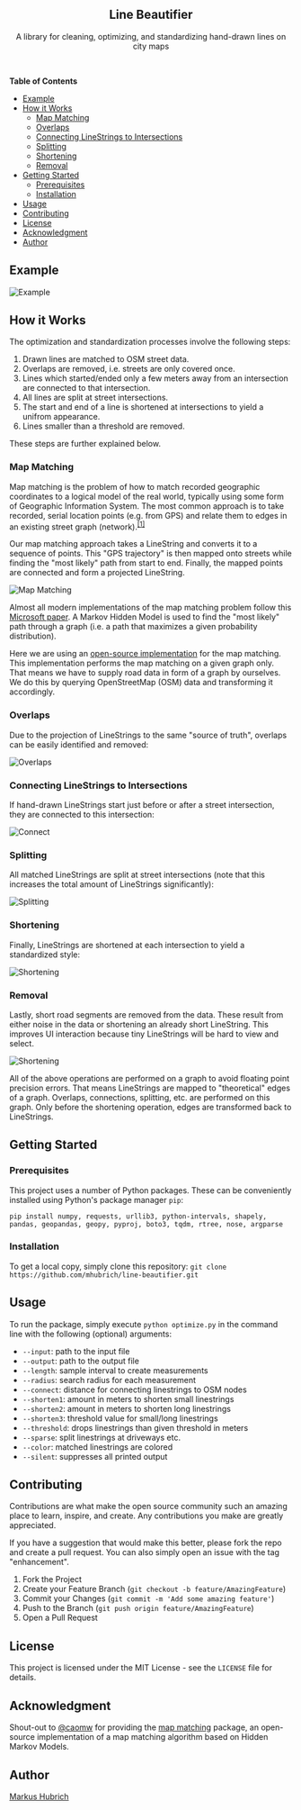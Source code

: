 <div align="center">
  <h2 align="center">Line Beautifier</h2>

  <p align="center">
    A library for cleaning, optimizing, and standardizing hand-drawn lines on city maps
  </p>
</div>
<br />

**Table of Contents**
- [Example](#example)
- [How it Works](#how-it-works)
  - [Map Matching](#map-matching)
  - [Overlaps](#overlaps)
  - [Connecting LineStrings to Intersections](#connecting-linestrings-to-intersections)
  - [Splitting](#splitting)
  - [Shortening](#shortening)
  - [Removal](#removal)
- [Getting Started](#getting-started)
  - [Prerequisites](#prerequisites)
  - [Installation](#installation)
- [Usage](#usage)
- [Contributing](#contributing)
- [License](#license)
- [Acknowledgment](#acknowledgment)
- [Author](#author)


## Example

![Example](/examples/beautify.gif)

## How it Works

The optimization and standardization processes involve the following steps:
1. Drawn lines are matched to OSM street data.
2. Overlaps are removed, i.e. streets are only covered once.
3. Lines which started/ended only a few meters away from an intersection are connected to that intersection.
4. All lines are split at street intersections.
5. The start and end of a line is shortened at intersections to yield a unifrom appearance.
6. Lines smaller than a threshold are removed.

These steps are further explained below.

### Map Matching
Map matching is the problem of how to match recorded geographic coordinates to a logical model of the real world, typically using some form of Geographic Information System. The most common approach is to take recorded, serial location points (e.g. from GPS) and relate them to edges in an existing street graph (network).<sup>[[1]](https://en.wikipedia.org/wiki/Map_matching)</sup>

Our map matching approach takes a LineString and converts it to a sequence of points. This "GPS trajectory" is then mapped onto streets while finding the "most likely" path from start to end. Finally, the mapped points are connected and form a projected LineString.

![Map Matching](/examples/map_matching.gif)

Almost all modern implementations of the map matching problem follow this [Microsoft paper](https://infolab.usc.edu/csci587/Fall2016/papers/Hidden%20Markov%20Map%20Matching%20Through%20Noise%20and%20Sparseness.pdf). A Markov Hidden Model is used to find the "most likely" path through a graph (i.e. a path that maximizes a given probability distribution).

Here we are using an [open-source implementation](https://github.com/caomw/map_matching) for the map matching. This implementation performs the map matching on a given graph only. That means we have to supply road data in form of a graph by ourselves. We do this by querying OpenStreetMap (OSM) data and transforming it accordingly.

### Overlaps
Due to the projection of LineStrings to the same "source of truth", overlaps can be easily identified and removed:

![Overlaps](/examples/overlaps.gif)

### Connecting LineStrings to Intersections
If hand-drawn LineStrings start just before or after a street intersection, they are connected to this intersection:

![Connect](/examples/connect.gif)

### Splitting
All matched LineStrings are split at street intersections (note that this increases the total amount of LineStrings significantly):

![Splitting](/examples/split.gif)

### Shortening
Finally, LineStrings are shortened at each intersection to yield a standardized style:

![Shortening](/examples/shorten.gif)

### Removal
Lastly, short road segments are removed from the data. These result from either noise in the data or shortening an already short LineString. This improves UI interaction because tiny LineStrings will be hard to view and select.

![Shortening](/examples/removal.gif)

All of the above operations are performed on a graph to avoid floating point precision errors. That means LineStrings are mapped to "theoretical" edges of a graph. Overlaps, connections, splitting, etc. are performed on this graph. Only before the shortening operation, edges are transformed back to LineStrings.

## Getting Started

### Prerequisites
This project uses a number of Python packages. These can be conveniently installed using Python's package manager `pip`:
```
pip install numpy, requests, urllib3, python-intervals, shapely, pandas, geopandas, geopy, pyproj, boto3, tqdm, rtree, nose, argparse
```

### Installation
To get a local copy, simply clone this repository: `git clone https://github.com/mhubrich/line-beautifier.git`

## Usage
To run the package, simply execute `python optimize.py` in the command line with the following (optional) arguments:
- `--input`: path to the input file
- `--output`: path to the output file
- `--length`: sample interval to create measurements
- `--radius`: search radius for each measurement
- `--connect`: distance for connecting linestrings to OSM nodes
- `--shorten1`: amount in meters to shorten small linestrings
- `--shorten2`: amount in meters to shorten long linestrings
- `--shorten3`: threshold value for small/long linestrings
- `--threshold`: drops linestrings than given threshold in meters
- `--sparse`: split linestrings at driveways etc.
- `--color`: matched linestrings are colored
- `--silent`: suppresses all printed output

## Contributing
Contributions are what make the open source community such an amazing place to learn, inspire, and create. Any contributions you make are greatly appreciated.

If you have a suggestion that would make this better, please fork the repo and create a pull request. You can also simply open an issue with the tag "enhancement".

1. Fork the Project
2. Create your Feature Branch (`git checkout -b feature/AmazingFeature`)
3. Commit your Changes (`git commit -m 'Add some amazing feature'`)
4. Push to the Branch (`git push origin feature/AmazingFeature`)
5. Open a Pull Request

## License
This project is licensed under the MIT License - see the `LICENSE` file for details.

## Acknowledgment
Shout-out to [@caomw](https://github.com/caomw) for providing the [map matching](https://github.com/caomw/map_matching) package, an open-source implementation of a map matching algorithm based on Hidden Markov Models.

## Author
[Markus Hubrich](https://github.com/mhubrich)
